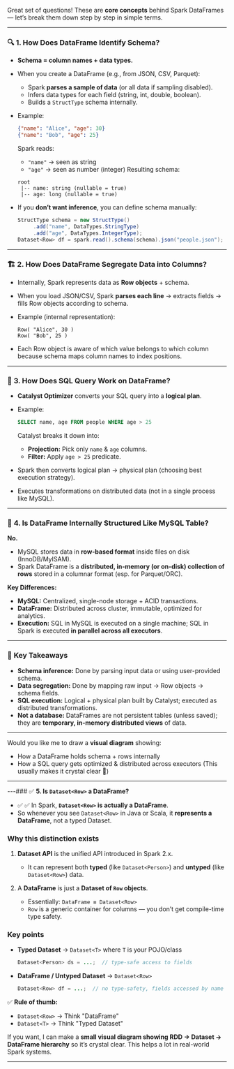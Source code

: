 Great set of questions! These are **core concepts** behind Spark DataFrames — let’s break them down step by step in simple terms.

---

### 🔍 **1. How Does DataFrame Identify Schema?**

* **Schema = column names + data types.**
* When you create a DataFrame (e.g., from JSON, CSV, Parquet):

    * Spark **parses a sample of data** (or all data if sampling disabled).
    * Infers data types for each field (string, int, double, boolean).
    * Builds a `StructType` schema internally.
* Example:

  ```json
  {"name": "Alice", "age": 30}
  {"name": "Bob", "age": 25}
  ```

  Spark reads:

    * `"name"` → seen as string
    * `"age"` → seen as number (integer)
      Resulting schema:

  ```text
  root
   |-- name: string (nullable = true)
   |-- age: long (nullable = true)
  ```
* If you **don’t want inference**, you can define schema manually:

  ```java
  StructType schema = new StructType()
       .add("name", DataTypes.StringType)
       .add("age", DataTypes.IntegerType);
  Dataset<Row> df = spark.read().schema(schema).json("people.json");
  ```

---

### 🏗 **2. How Does DataFrame Segregate Data into Columns?**

* Internally, Spark represents data as **Row objects** + schema.
* When you load JSON/CSV, Spark **parses each line** → extracts fields → fills Row objects according to schema.
* Example (internal representation):

  ```text
  Row( "Alice", 30 )
  Row( "Bob", 25 )
  ```
* Each Row object is aware of which value belongs to which column because schema maps column names to index positions.

---

### 🧠 **3. How Does SQL Query Work on DataFrame?**

* **Catalyst Optimizer** converts your SQL query into a **logical plan**.
* Example:

  ```sql
  SELECT name, age FROM people WHERE age > 25
  ```

  Catalyst breaks it down into:

    * **Projection:** Pick only `name` & `age` columns.
    * **Filter:** Apply `age > 25` predicate.
* Spark then converts logical plan → physical plan (choosing best execution strategy).
* Executes transformations on distributed data (not in a single process like MySQL).

---

### 📌 **4. Is DataFrame Internally Structured Like MySQL Table?**

**No.**

* MySQL stores data in **row-based format** inside files on disk (InnoDB/MyISAM).
* Spark DataFrame is a **distributed, in-memory (or on-disk) collection of rows** stored in a columnar format (esp. for Parquet/ORC).

**Key Differences:**

* **MySQL:** Centralized, single-node storage + ACID transactions.
* **DataFrame:** Distributed across cluster, immutable, optimized for analytics.
* **Execution:** SQL in MySQL is executed on a single machine; SQL in Spark is executed **in parallel across all executors**.

---

### 🔑 **Key Takeaways**

* **Schema inference:** Done by parsing input data or using user-provided schema.
* **Data segregation:** Done by mapping raw input → Row objects → schema fields.
* **SQL execution:** Logical + physical plan built by Catalyst; executed as distributed transformations.
* **Not a database:** DataFrames are not persistent tables (unless saved); they are **temporary, in-memory distributed views** of data.

---

Would you like me to draw a **visual diagram** showing:

* How a DataFrame holds schema + rows internally
* How a SQL query gets optimized & distributed across executors
  (This usually makes it crystal clear 👀)

---
---### ✅ **5. Is `Dataset<Row>` a DataFrame?**

* ✅ ✅ In Spark, **`Dataset<Row>` is actually a DataFrame**.
* So whenever you see `Dataset<Row>` in Java or Scala, it **represents a DataFrame**, not a typed Dataset.

### Why this distinction exists

1. **Dataset API** is the unified API introduced in Spark 2.x.

    * It can represent both **typed** (like `Dataset<Person>`) and **untyped** (like `Dataset<Row>`) data.
2. A **DataFrame** is just a **Dataset of `Row` objects**.

    * Essentially: `DataFrame ≡ Dataset<Row>`
    * `Row` is a generic container for columns — you don’t get compile-time type safety.

### Key points

* **Typed Dataset** → `Dataset<T>` where `T` is your POJO/class

  ```java
  Dataset<Person> ds = ...;  // type-safe access to fields
  ```
* **DataFrame / Untyped Dataset** → `Dataset<Row>`

  ```java
  Dataset<Row> df = ...;  // no type-safety, fields accessed by name
  ```

✅ **Rule of thumb:**

* `Dataset<Row>` → Think "DataFrame"
* `Dataset<T>` → Think "Typed Dataset"

If you want, I can make a **small visual diagram showing RDD → Dataset → DataFrame hierarchy** so it’s crystal clear. This helps a lot in real-world Spark systems.

---

